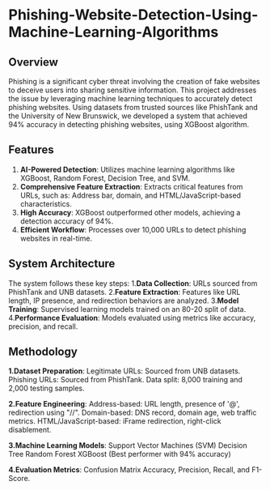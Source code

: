 # Phishing-Website-Detection-Using-Machine-Learning-Algorithms

## Overview
Phishing is a significant cyber threat involving the creation of fake websites to deceive users into sharing sensitive information. This project addresses the issue by leveraging machine learning techniques to accurately detect phishing websites.
Using datasets from trusted sources like PhishTank and the University of New Brunswick, we developed a system that achieved 94% accuracy in detecting phishing websites, using XGBoost algorithm.

## Features
1. **AI-Powered Detection**: Utilizes machine learning algorithms like XGBoost, Random Forest, Decision Tree, and SVM.
2. **Comprehensive Feature Extraction**: Extracts critical features from URLs, such as:
     Address bar, domain, and HTML/JavaScript-based characteristics.
3. **High Accuracy**: XGBoost outperformed other models, achieving a detection accuracy of 94%.
4. **Efficient Workflow**: Processes over 10,000 URLs to detect phishing websites in real-time.

## System Architecture
The system follows these key steps:
1.**Data Collection**: URLs sourced from PhishTank and UNB datasets.
2.**Feature Extraction**: Features like URL length, IP presence, and redirection behaviors are analyzed.
3.**Model Training**: Supervised learning models trained on an 80-20 split of data.
4.**Performance Evaluation**: Models evaluated using metrics like accuracy, precision, and recall.

## Methodology
**1.Dataset Preparation**:
Legitimate URLs: Sourced from UNB datasets.
Phishing URLs: Sourced from PhishTank.
Data split: 8,000 training and 2,000 testing samples.

**2.Feature Engineering**:
Address-based: URL length, presence of '@', redirection using "//".
Domain-based: DNS record, domain age, web traffic metrics.
HTML/JavaScript-based: iFrame redirection, right-click disablement.

**3.Machine Learning Models**:
Support Vector Machines (SVM)
Decision Tree
Random Forest
XGBoost (Best performer with 94% accuracy)

**4.Evaluation Metrics**:
Confusion Matrix
Accuracy, Precision, Recall, and F1-Score.
